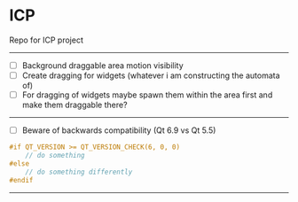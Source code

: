 # ICP
Repo for ICP project

---
- [ ] Background draggable area motion visibility
- [ ] Create dragging for widgets (whatever i am constructing the automata of)
- [ ] For dragging of widgets maybe spawn them within the area first and make them draggable there?
---
- [ ] Beware of backwards compatibility (Qt 6.9 vs Qt 5.5)
```cpp
#if QT_VERSION >= QT_VERSION_CHECK(6, 0, 0)
	// do something
#else
	// do something differently
#endif
```
---
